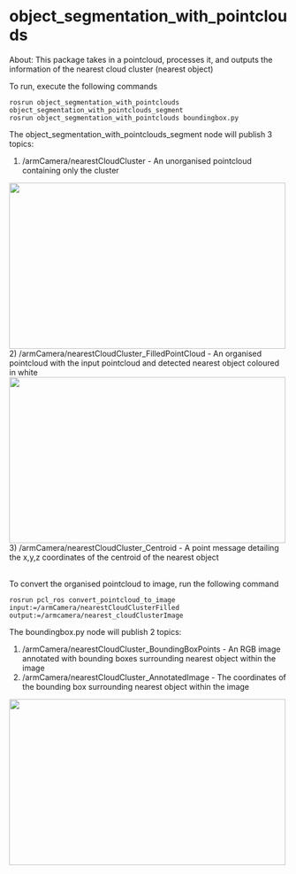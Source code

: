 # object_segmentation_with_pointclouds

About:
This package takes in a pointcloud, processes it, and outputs the information of the nearest cloud cluster (nearest object)

To run, execute the following commands
```
rosrun object_segmentation_with_pointclouds object_segmentation_with_pointclouds_segment
rosrun object_segmentation_with_pointclouds boundingbox.py
```

The object_segmentation_with_pointclouds_segment node will publish 3 topics:
1) /armCamera/nearestCloudCluster - An unorganised pointcloud containing only the cluster
<img src="https://user-images.githubusercontent.com/31171083/210493870-480ec94c-8f88-4930-81c2-5c7e41be2044.png" width="500" height="300">
2) /armCamera/nearestCloudCluster_FilledPointCloud - An organised pointcloud with the input pointcloud and detected nearest object coloured in white
<img src="https://user-images.githubusercontent.com/31171083/210493942-444399c9-4d7a-4bc0-b6a2-85e44000ca29.png" width="500" height="300">
3) /armCamera/nearestCloudCluster_Centroid - A point message detailing the x,y,z coordinates of the centroid of the nearest object
   <br />
   <br />

To convert the organised pointcloud to image, run the following command
```
rosrun pcl_ros convert_pointcloud_to_image input:=/armCamera/nearestCloudClusterFilled output:=/armcamera/nearest_cloudClusterImage
```
The boundingbox.py node will publish 2 topics:
1) /armCamera/nearestCloudCluster_BoundingBoxPoints - An RGB image annotated with bounding boxes surrounding nearest object within the image
2) /armCamera/nearestCloudCluster_AnnotatedImage - The coordinates of the bounding box surrounding nearest object within the image


<img src="https://user-images.githubusercontent.com/31171083/210494018-130a06d2-2968-4163-b348-64517a69a83d.png" width="500" height="300">


